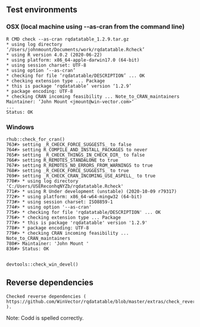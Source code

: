 
## Test environments

###  OSX (local machine using --as-cran from the command line)

    R CMD check --as-cran rqdatatable_1.2.9.tar.gz 
    * using log directory ‘/Users/johnmount/Documents/work/rqdatatable.Rcheck’
    * using R version 4.0.2 (2020-06-22)
    * using platform: x86_64-apple-darwin17.0 (64-bit)
    * using session charset: UTF-8
    * using option ‘--as-cran’
    * checking for file ‘rqdatatable/DESCRIPTION’ ... OK
    * checking extension type ... Package
    * this is package ‘rqdatatable’ version ‘1.2.9’
    * package encoding: UTF-8
    * checking CRAN incoming feasibility ... Note_to_CRAN_maintainers
    Maintainer: ‘John Mount <jmount@win-vector.com>’
    ...
    Status: OK

### Windows

    rhub::check_for_cran()
    763#> setting _R_CHECK_FORCE_SUGGESTS_ to false
    764#> setting R_COMPILE_AND_INSTALL_PACKAGES to never
    765#> setting _R_CHECK_THINGS_IN_CHECK_DIR_ to false
    766#> setting R_REMOTES_STANDALONE to true
    767#> setting R_REMOTES_NO_ERRORS_FROM_WARNINGS to true
    768#> setting _R_CHECK_FORCE_SUGGESTS_ to true
    769#> setting _R_CHECK_CRAN_INCOMING_USE_ASPELL_ to true
    770#> * using log directory 'C:/Users/USEReconhqNYZb/rqdatatable.Rcheck'
    771#> * using R Under development (unstable) (2020-10-09 r79317)
    772#> * using platform: x86_64-w64-mingw32 (64-bit)
    773#> * using session charset: ISO8859-1
    774#> * using option '--as-cran'
    775#> * checking for file 'rqdatatable/DESCRIPTION' ... OK
    776#> * checking extension type ... Package
    777#> * this is package 'rqdatatable' version '1.2.9'
    778#> * package encoding: UTF-8
    779#> * checking CRAN incoming feasibility ... Note_to_CRAN_maintainers
    780#> Maintainer: 'John Mount '
    836#> Status: OK

 
    devtools::check_win_devel()
 

## Reverse dependencies

    Checked reverse dependencies ( https://github.com/WinVector/rqdatatable/blob/master/extras/check_reverse_dependencies.md ).

Note: Codd is spelled correctly.
